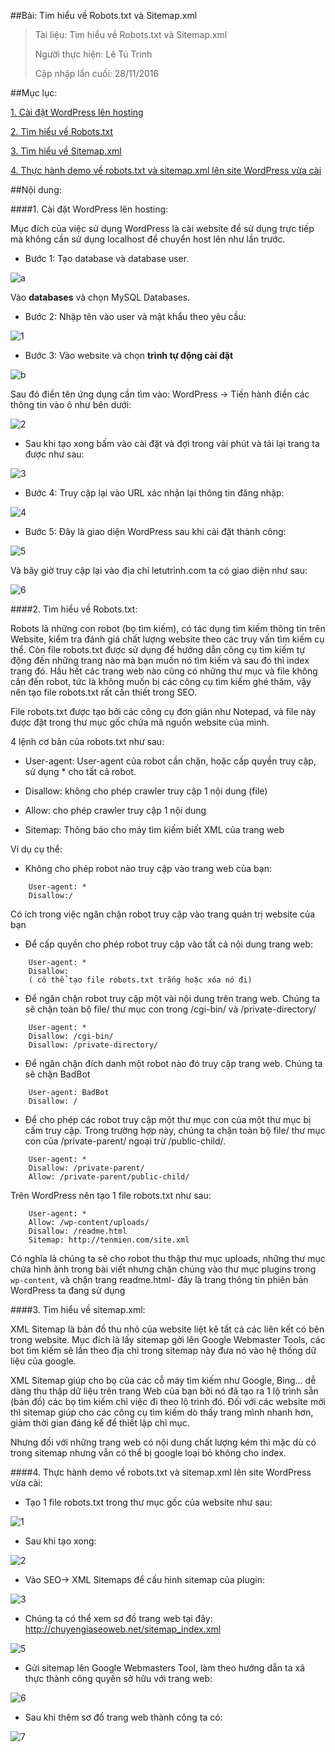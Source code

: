 ##Bài: Tim hiểu về Robots.txt và Sitemap.xml

>Tài liệu: Tìm hiểu về Robots.txt và Sitemap.xml
>
>Người thực hiện: Lê Tú Trinh
>
>Cập nhập lần cuối: 28/11/2016

##Mục lục:

[1. Cài đặt WordPress lên hosting](#1)

[2. Tìm hiểu về Robots.txt](#2)

[3. Tìm hiểu về Sitemap.xml](#3)

[4. Thực hành demo về robots.txt và sitemap.xml lên site WordPress vừa cài](#4)


##Nội dung:

<a name="1"></a>
####1. Cài đặt WordPress lên hosting:

Mục đích của việc sử dụng WordPress là cài website để sử dụng trực tiếp mà không cần sử dụng localhost để chuyển host lên như lần trước.

- Bước 1: Tạo database và database user. 

![a](https://github.com/TrinhTu/web_developer/blob/master/Task14_Robots_and_Sitemap/image/a.png)

Vào **databases** và chọn MySQL Databases. 

- Bước 2: Nhập tên vào user và mật khẩu theo yêu cầu:

![1](https://github.com/TrinhTu/web_developer/blob/master/Task14_Robots_and_Sitemap/image/1.png)

- Bước 3: Vào website và chọn **trình tự động cài đặt**

![b](https://github.com/TrinhTu/web_developer/blob/master/Task14_Robots_and_Sitemap/image/b.png)

Sau đó điền tên ứng dụng cần tìm vào: WordPress -> Tiến hành điền các thông tin vào ô như bên dưới:

![2](https://github.com/TrinhTu/web_developer/blob/master/Task14_Robots_and_Sitemap/image/2.png)

- Sau khi tạo xong bấm vào cài đặt và đợi trong vài phút và tải lại trang ta được như sau:

![3](https://github.com/TrinhTu/web_developer/blob/master/Task14_Robots_and_Sitemap/image/3.png)

- Bước 4: Truy cập lại vào URL xác nhận lại thông tin đăng nhập:

![4](https://github.com/TrinhTu/web_developer/blob/master/Task14_Robots_and_Sitemap/image/4.png)

- Bước 5: Đây là giao diện WordPress sau khi cài đặt thành công:

![5](https://github.com/TrinhTu/web_developer/blob/master/Task14_Robots_and_Sitemap/image/5.png)

Và bây giờ truy cập lại vào địa chỉ letutrinh.com ta có giao diện như sau:

![6](https://github.com/TrinhTu/web_developer/blob/master/Task14_Robots_and_Sitemap/image/6.png)


<a name="2"></a>
####2. Tìm hiểu về Robots.txt:

Robots là những con robot (bọ tìm kiếm), có tác dụng tìm kiếm thông tin trên Website, kiểm tra đánh giá chất lượng website theo các truy vấn tìm kiếm cụ thể. Còn file robots.txt được sử dụng để hướng dẫn công cụ tìm kiếm tự động đến những trang nào mà bạn muốn nó tìm kiếm và sau đó thì index trang đó. Hầu hết các trang web nào cũng có những thư mục và file không cần đến robot, tức là không muốn bị các công cụ tìm kiếm ghé thăm, vậy nên tạo file robots.txt rất cần thiết trong SEO.

File robots.txt được tạo bởi các công cụ đơn giản như Notepad, và file này được đặt trong thư mục gốc chứa mã nguồn website của mình.

4 lệnh cơ bản của robots.txt như sau:

- User-agent: User-agent của robot cần chặn, hoặc cấp quyền truy cập, sử dụng * cho tất cả robot.

- Disallow: không cho phép crawler truy cập 1 nội dung (file)

- Allow: cho phép crawler truy cập 1 nội dung

- Sitemap: Thông báo cho máy tìm kiếm biết XML của trang web

Ví dụ cụ thể:

- Không cho phép robot nào truy cập vào trang web của bạn:

```
	User-agent: *
	Disallow:/
```

Có ích trong việc ngăn chặn robot truy cập vào trang quản trị website của bạn


- Để cấp quyền cho phép robot truy cập vào tất cả nội dung trang web:

```
	User-agent: *
	Disallow: 
	( có thể tạo file robots.txt trắng hoặc xóa nó đi)
```

- Để ngăn chặn robot truy cập một vài nội dung trên trang web. Chúng ta sẽ chặn toàn bộ file/ thư mục con trong /cgi-bin/ và /private-directory/

```
	User-agent: *
	Disallow: /cgi-bin/
	Disallow: /private-directory/
```

- Để ngăn chặn đích danh một robot nào đó truy cập trang web. Chúng ta sẽ chặn BadBot

```
	User-agent: BadBot
	Disallow: /
```

- Để cho phép các robot truy cập một thư mục con của một thư mục bị cấm truy cập. Trong trường hợp này, chúng ta chặn toàn bộ file/ thư mục con của /private-parent/ ngoại trừ /public-child/.

```
	User-agent: *
	Disallow: /private-parent/
	Allow: /private-parent/public-child/
```

Trên WordPress nên tạo 1 file robots.txt như sau:

```
	User-agent: *
	Allow: /wp-content/uploads/
	Disallow: /readme.html
	Sitemap: http://tenmien.com/site.xml
```

Có nghĩa là chúng ta sẽ cho robot thu thập thư mục uploads, những thư mục chứa hình ảnh trong bài viết nhưng chặn chúng vào thư mục plugins trong `wp-content`, và chặn trang readme.html- đây là trang thông tin phiên bản WordPress ta đang sử dụng


<a name="3"></a>
####3. Tìm hiểu về sitemap.xml:

XML Sitemap là bản đồ thu nhỏ của website liệt kê tất cả các liên kết có bên trong website. Mục đích là lấy sitemap gởi lên Google Webmaster Tools, các bot tìm kiếm sẽ lần theo địa chỉ trong sitemap này đưa nó vào hệ thống dữ liệu của google.

XML Sitemap giúp cho bọ của các cỗ máy tìm kiếm như Google, Bing... dễ dàng thu thập dữ liệu trên trang Web của bạn bởi nó đã tạo ra 1 lộ trình sẵn (bản đồ) các bọ tìm kiếm chỉ việc đi theo lộ trình đó. Đối với các website mới thì sitemap giúp cho các công cụ tìm kiếm dò thấy trang mình nhanh hơn, giảm thời gian đáng kể để thiết lập chỉ mục.

Nhưng đối với những trang web có nội dung chất lượng kém thì mặc dù có trong sitemap nhưng vẫn có thể bị google loại bỏ không cho index.

<a name="4"></a>
####4. Thực hành demo về robots.txt và sitemap.xml lên site WordPress vừa cài:

- Tạo 1 file robots.txt trong thư mục gốc của website như sau:

![1](https://github.com/TrinhTu/web_developer/blob/master/Task14_Robots_and_Sitemap/image/(1).png)


- Sau khi tạo xong:

![2](https://github.com/TrinhTu/web_developer/blob/master/Task14_Robots_and_Sitemap/image/(2).png)

- Vào SEO-> XML Sitemaps để cấu hình sitemap của plugin:

![3](https://github.com/TrinhTu/web_developer/blob/master/Task14_Robots_and_Sitemap/image/(3).png)

- Chúng ta có thể xem sơ đồ trang web tại đây: http://chuyengiaseoweb.net/sitemap_index.xml

![5](https://github.com/TrinhTu/web_developer/blob/master/Task14_Robots_and_Sitemap/image/(5).png)

- Gửi sitemap lên Google Webmasters Tool, làm theo hướng dẫn ta xã thực thành công quyền sở hữu với trang web:

![6](https://github.com/TrinhTu/web_developer/blob/master/Task14_Robots_and_Sitemap/image/(6).png)

- Sau khi thêm sơ đồ trang web thành công ta có:

![7](https://github.com/TrinhTu/web_developer/blob/master/Task14_Robots_and_Sitemap/image/(7).png)




